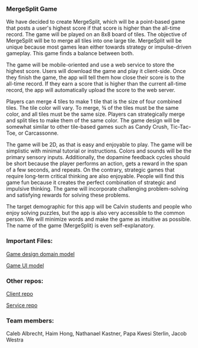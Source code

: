 ### MergeSplit Game

We have decided to create MergeSplit, which will be a point-based game that posts a user's highest score if that score is higher than the all-time record. The game will be played on an 8x8 board of tiles. The objective of MergeSplit will be to merge all tiles into one large tile. MergeSplit will be unique because most games lean either towards strategy or impulse-driven gameplay. This game finds a balance between both.

The game will be mobile-oriented and use a web service to store the highest score. Users will download the game and play it client-side. Once they finish the game, the app will tell them how close their score is to the all-time record. If they earn a score that is higher than the current all-time record, the app will automatically upload the score to the web server.

Players can merge 4 tiles to make 1 tile that is the size of four combined tiles. The tile color will vary. To merge, ¾ of the tiles must be the same color, and all tiles must be the same size. Players can strategically merge and split tiles to make them of the same color. The game design will be somewhat similar to other tile-based games such as Candy Crush, Tic-Tac-Toe, or Carcassonne.

The game will be 2D, as that is easy and enjoyable to play. The game will be simplistic with minimal tutorial or instructions. Colors and sounds will be the primary sensory inputs. Additionally, the dopamine feedback cycles should be short because the player performs an action, gets a reward in the span of a few seconds, and repeats. On the contrary, strategic games that require long-term critical thinking are also enjoyable. People will find this game fun because it creates the perfect combination of strategic and impulsive thinking. The game will incorporate challenging problem-solving and satisfying rewards for solving these problems.

The target demographic for this app will be Calvin students and people who enjoy solving puzzles, but the app is also very accessible to the common person. We will minimize words and make the game as intuitive as possible. The name of the game (MergeSplit) is even self-explanatory.

### Important Files:
[Game design domain model](https://github.com/H-A-W-K-S/Project/blob/main/Domain_Model.png)

[Game UI model](https://github.com/H-A-W-K-S/Project/blob/main/UIModel.jpg)

### Other repos:

[Client repo](https://github.com/H-A-W-K-S/Client)

[Service repo](https://github.com/H-A-W-K-S/Service)

### Team members:

Caleb Albrecht, Haim Hong, Nathanael Kastner, Papa Kwesi Sterlin, Jacob Westra
